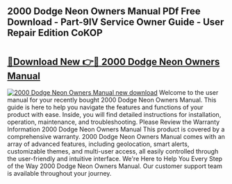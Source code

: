 ## 2000 Dodge Neon Owners Manual PDf Free Download - Part-9lV Service Owner Guide - User Repair Edition CoKOP

# <h2><a href="http://bc34500.oget.top/?id=2000+Dodge+Neon+Owners+Manual">🔗Download New 👉🔴 2000 Dodge Neon Owners Manual</a></h2>

[![2000 Dodge Neon Owners Manual new download](https://i.imgur.com/5g1atiW.png)](http://bc34500.oget.top/?id=2000+Dodge+Neon+Owners+Manual)
Welcome to the user manual for your recently bought 2000 Dodge Neon Owners Manual. This guide is here to help you navigate the features and functions of your product with ease. Inside, you will find detailed instructions for installation, operation, maintenance, and troubleshooting. Please Review the Warranty Information 2000 Dodge Neon Owners Manual This product is covered by a comprehensive warranty. 2000 Dodge Neon Owners Manual comes with an array of advanced features, including geolocation, smart alerts, customizable themes, and multi-user access, all easily controlled through the user-friendly and intuitive interface. We're Here to Help You Every Step of the Way 2000 Dodge Neon Owners Manual. Our customer support team is available throughout your journey.
